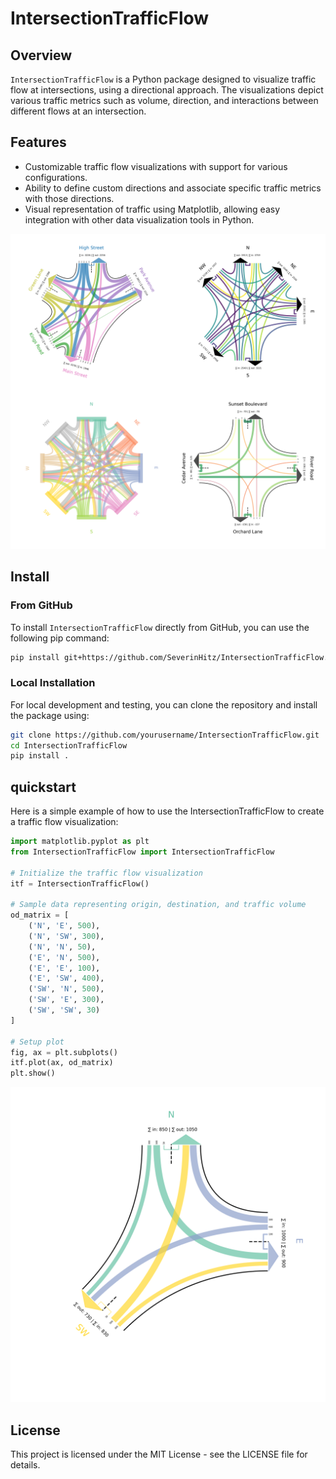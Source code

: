 # IntersectionTrafficFlow

## Overview
`IntersectionTrafficFlow` is a Python package designed to visualize traffic flow at intersections, using a directional approach. The visualizations depict various traffic metrics such as volume, direction, and interactions between different flows at an intersection.

## Features
- Customizable traffic flow visualizations with support for various configurations.
- Ability to define custom directions and associate specific traffic metrics with those directions.
- Visual representation of traffic using Matplotlib, allowing easy integration with other data visualization tools in Python.

![Multi_Example](examples/multi_example.png "Multi Example Intersection Flow with Python")

## Install

### From GitHub
To install `IntersectionTrafficFlow` directly from GitHub, you can use the following pip command:

```bash
pip install git+https://github.com/SeverinHitz/IntersectionTrafficFlow.git
```

### Local Installation

For local development and testing, you can clone the repository and install the package using:

```bash
git clone https://github.com/yourusername/IntersectionTrafficFlow.git
cd IntersectionTrafficFlow
pip install .
```

## quickstart

Here is a simple example of how to use the IntersectionTrafficFlow to create a traffic flow visualization:

```python
import matplotlib.pyplot as plt
from IntersectionTrafficFlow import IntersectionTrafficFlow

# Initialize the traffic flow visualization
itf = IntersectionTrafficFlow()

# Sample data representing origin, destination, and traffic volume
od_matrix = [
    ('N', 'E', 500),
    ('N', 'SW', 300),
    ('N', 'N', 50),
    ('E', 'N', 500),
    ('E', 'E', 100),
    ('E', 'SW', 400),
    ('SW', 'N', 500),
    ('SW', 'E', 300),
    ('SW', 'SW', 30)
]

# Setup plot
fig, ax = plt.subplots()
itf.plot(ax, od_matrix)
plt.show()
```

![Basic_Example](examples/basic_example.png "Basic Example Intersection")

## License

This project is licensed under the MIT License - see the LICENSE file for details.
